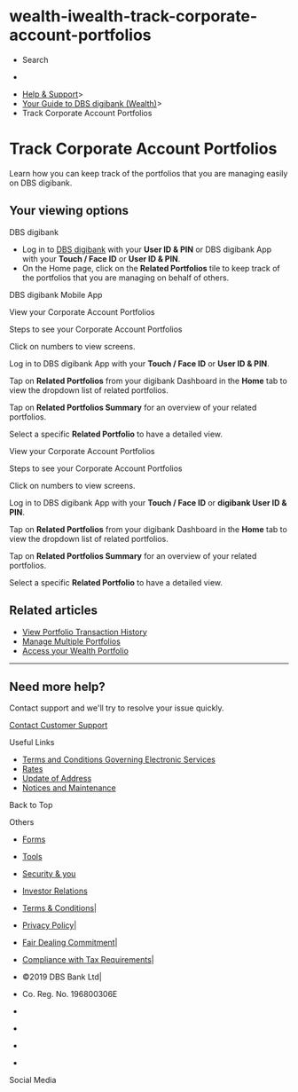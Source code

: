# wealth-iwealth-track-corporate-account-portfolios

[](https://www.dbs.com.sg)

  * Search 

  * 


[](https://www.dbs.com.sg/personal/default.page) [](https://www.dbs.com.sg/personal/support/wealth-iwealth-track-corporate-account-portfolios.html)

  * [Help & Support](https://www.dbs.com.sg/personal/support/home.html)>
  * [Your Guide to DBS digibank (Wealth)](https://www.dbs.com.sg/personal/support/guide-iwealth.html)>
  * Track Corporate Account Portfolios



# Track Corporate Account Portfolios

Learn how you can keep track of the portfolios that you are managing easily on DBS digibank.

  


## Your viewing options

DBS digibank

  * Log in to [DBS digibank](https://internet-banking.dbs.com.sg/iwealth) with your **User ID & PIN** or DBS digibank App with your **Touch / Face ID** or **User ID & PIN**.
  * On the Home page, click on the **Related Portfolios** tile to keep track of the portfolios that you are managing on behalf of others.  
  




DBS digibank Mobile App

  


View your Corporate Account Portfolios

Steps to see your Corporate Account Portfolios

Click on numbers to view screens.

Log in to DBS digibank App with your **Touch / Face ID** or **User ID & PIN**. 

Tap on **Related Portfolios** from your digibank Dashboard in the **Home** tab to view the dropdown list of related portfolios.

Tap on **Related Portfolios Summary** for an overview of your related portfolios.

Select a specific **Related Portfolio** to have a detailed view.

View your Corporate Account Portfolios

Steps to see your Corporate Account Portfolios

Click on numbers to view screens.

Log in to DBS digibank App with your **Touch / Face ID** or **digibank User ID & PIN**. 

Tap on **Related Portfolios** from your digibank Dashboard in the **Home** tab to view the dropdown list of related portfolios.

Tap on **Related Portfolios Summary** for an overview of your related portfolios.

Select a specific **Related Portfolio** to have a detailed view.

## Related articles

  * [View Portfolio Transaction History](https://www.dbs.com.sg/personal/support/wealth-iwealth-view-portfolio-transaction-history.html)
  * [Manage Multiple Portfolios](https://www.dbs.com.sg/personal/support/wealth-iwealth-manage-multiple-portfolios.html)
  * [Access your Wealth Portfolio](https://www.dbs.com.sg/personal/support/wealth-iwealth-access-portfolio-dashboard.html)



* * *

## Need more help?

Contact support and we'll try to resolve your issue quickly.

[Contact Customer Support](https://www.dbs.com.sg/personal/contact-us.page)

Useful Links

  * [Terms and Conditions Governing Electronic Services](https://www.dbs.com.sg/personal/deposits/terms-conditions-electronic-services.page)
  * [Rates](https://www.dbs.com.sg/personal/rates-online/default.page)
  * [Update of Address](https://www.dbs.com.sg/personal/deposits/update-address.page)
  * [Notices and Maintenance](https://www.dbs.com.sg/personal/deposits/maintenance-schedule.page)



Back to Top

Others

  * [Forms](https://www.dbs.com.sg/personal/forms/default.page)
  * [Tools](https://www.dbs.com.sg/personal/calculators/default.page)
  * [Security & you](https://www.dbs.com.sg/personal/deposits/security-and-you/default.page)
  * [Investor Relations](https://www.dbs.com/investor/default.page)



  * [Terms & Conditions](https://www.dbs.com/terms/default.page)|
  * [Privacy Policy](https://www.dbs.com/privacy/default.page)|
  * [Fair Dealing Commitment](https://www.dbs.com/fairdealing/default.page)|
  * [Compliance with Tax Requirements](https://www.dbs.com.sg/personal/compliance-tax-requirements/index.html)|
  * ©2019 DBS Bank Ltd|
  * Co. Reg. No. 196800306E



  * [](https://www.facebook.com/dbs.sg)
  * [](https://twitter.com/dbsbank)
  * [](https://www.linkedin.com/company/dbs-bank)
  * [](https://www.youtube.com/dbs)



Social Media
